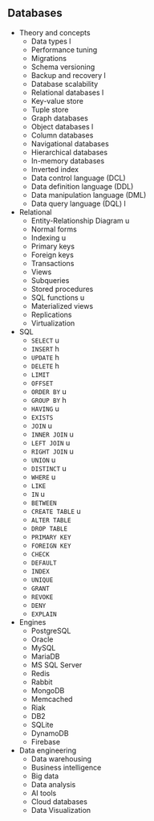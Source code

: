 ## Databases

- Theory and concepts
  - Data types l
  - Performance tuning
  - Migrations
  - Schema versioning
  - Backup and recovery l
  - Database scalability
  - Relational databases l
  - Key-value store
  - Tuple store
  - Graph databases
  - Object databases l
  - Column databases
  - Navigational databases
  - Hierarchical databases
  - In-memory databases
  - Inverted index
  - Data control language (DCL)
  - Data definition language (DDL)
  - Data manipulation language (DML)
  - Data query language (DQL) l
- Relational
  - Entity-Relationship Diagram u
  - Normal forms
  - Indexing u
  - Primary keys
  - Foreign keys
  - Transactions
  - Views
  - Subqueries
  - Stored procedures
  - SQL functions u
  - Materialized views
  - Replications
  - Virtualization
- SQL
  - `SELECT` u
  - `INSERT` h
  - `UPDATE` h
  - `DELETE` h
  - `LIMIT`
  - `OFFSET`
  - `ORDER BY` u
  - `GROUP BY` h
  - `HAVING` u
  - `EXISTS`
  - `JOIN` u
  - `INNER JOIN` u
  - `LEFT JOIN` u
  - `RIGHT JOIN` u
  - `UNION` u
  - `DISTINCT` u
  - `WHERE` u
  - `LIKE`
  - `IN` u
  - `BETWEEN`
  - `CREATE TABLE` u
  - `ALTER TABLE`
  - `DROP TABLE`
  - `PRIMARY KEY`
  - `FOREIGN KEY`
  - `CHECK`
  - `DEFAULT`
  - `INDEX`
  - `UNIQUE`
  - `GRANT`
  - `REVOKE`
  - `DENY`
  - `EXPLAIN`
- Engines
  - PostgreSQL
  - Oracle
  - MySQL
  - MariaDB
  - MS SQL Server
  - Redis
  - Rabbit
  - MongoDB
  - Memcached
  - Riak
  - DB2
  - SQLite
  - DynamoDB
  - Firebase
- Data engineering
  - Data warehousing
  - Business intelligence
  - Big data
  - Data analysis
  - AI tools
  - Cloud databases
  - Data Visualization
